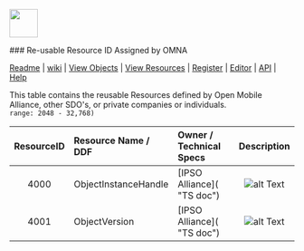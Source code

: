 <p>
	<img src="https://pbs.twimg.com/profile_images/461906120211062784/bJ84SApS.jpeg" width="50">
</p>
### Re-usable Resource ID Assigned by OMNA

[Readme](/README.md) | [wiki](https://github.com/OpenMobileAlliance/LwM2M_Register/wiki) | [View Objects](https://github.com/OpenMobileAlliance/LwM2M_Register#objectid-classes) | [View Resources](/Reusable_Resources.md) | [Register](https://github.com/OpenMobileAlliance/LwM2M_Register#register) | [Editor](http://devtoolkit.openmobilealliance.org/OEditor) | [API](https://github.com/OpenMobileAlliance/LwM2M_Register/blob/master/RESTful_API.md) | [Help]()

This table contains the reusable Resources defined by Open Mobile Alliance, other SDO's, or private companies or individuals.  
```range: 2048 - 32,768)```

ResourceID  | Resource Name / DDF        | Owner / Technical Specs       | Description
:--------:  | :--------------------------| :--------------------------- | :------------------------------------------------:
4000        | ObjectInstanceHandle   | [IPSO Alliance]( "TS doc")            | ![alt Text](images/information.png "The object link is used to refer an Instance of a given Object. An Object link value is composed of two concatenated 16-bits unsigned integers following the Network Byte Order convention. The Most Significant Halfword is an ObjectID, the Least Significant Hafword is an ObjectInstance ID.An Object Link referencing no Object Instance will contain the concatenation of 2 MAX-ID values (null link).") 
4001       | ObjectVersion         | [IPSO Alliance]( "TS doc")               | ![alt Text](images/information.png "LWM2M Object versioning label.")
